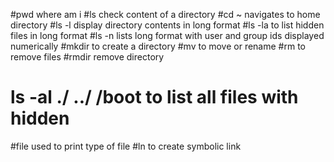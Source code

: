 #pwd where am i
#ls check content of a directory
#cd ~ navigates to home directory
#ls -l display directory contents in long format
#ls -la to list hidden files in long format
#ls -n lists long format with user and group ids displayed numerically
#mkdir to create a directory
#mv to move or rename
#rm to remove files
#rmdir remove directory
# ls -al ./ ../ /boot to list all files with hidden
#file used to print type of file
#ln to create symbolic link
